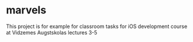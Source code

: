 # marvels
This project is for example for classroom tasks for iOS development course at Vidzemes Augstskolas lectures 3-5

